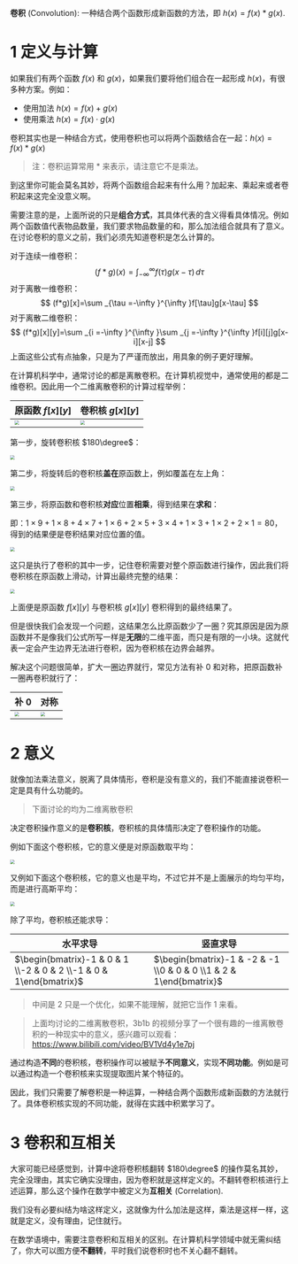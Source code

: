 **卷积** (Convolution): 一种结合两个函数形成新函数的方法，即 $h(x)=f(x)*g(x)$.

<!--more-->

# 1 定义与计算

如果我们有两个函数 $f(x)$ 和 $g(x)$，如果我们要将他们组合在一起形成 $h(x)$，有很多种方案。例如：

- 使用加法 $h(x)=f(x)+g(x)$
- 使用乘法 $h(x)=f(x)\cdot g(x)$

卷积其实也是一种结合方式，使用卷积也可以将两个函数结合在一起：$h(x)=f(x)*g(x)$

> 注：卷积运算常用 $*$ 来表示，请注意它不是乘法。

到这里你可能会莫名其妙，将两个函数组合起来有什么用？加起来、乘起来或者卷积起来这完全没意义啊。

需要注意的是，上面所说的只是**组合方式**，其具体代表的含义得看具体情况。例如两个函数值代表物品数量，我们要求物品数量的和，那么加法组合就具有了意义。在讨论卷积的意义之前，我们必须先知道卷积是怎么计算的。

对于连续一维卷积：
$$
(f*g)(x)=\int _{-\infty }^{\infty }f(\tau )g(x-\tau )\,d\tau
$$
对于离散一维卷积：
$$
(f*g)[x]=\sum _{\tau =-\infty }^{\infty }f[\tau]g[x-\tau]
$$
对于离散二维卷积：
$$
(f*g)[x][y]=\sum _{i =-\infty }^{\infty }\sum _{j =-\infty }^{\infty }f[i][j]g[x-i][x-j]
$$
上面这些公式有点抽象，只是为了严谨而放出，用具象的例子更好理解。

在计算机科学中，通常讨论的都是离散卷积。在计算机视觉中，通常使用的都是二维卷积。因此用一个二维离散卷积的计算过程举例：

| 原函数 $f[x][y]$                                             | 卷积核 $g[x][y]$                                             |
| ------------------------------------------------------------ | ------------------------------------------------------------ |
| <img src="https://assets.zouht.com/img/note/175-01.webp" style="zoom:50%;" /> | <img src="https://assets.zouht.com/img/note/175-02.webp" style="zoom:50%;" /> |

第一步，旋转卷积核 $180\degree$：

<img src="https://assets.zouht.com/img/note/175-03.webp" style="zoom:50%;" />

第二步，将旋转后的卷积核**盖在**原函数上，例如覆盖在左上角：

<img src="https://assets.zouht.com/img/note/175-04.webp" style="zoom:50%;" />

第三步，将原函数和卷积核**对应**位置**相乘**，得到结果在**求和**：

即：$1\times9+1\times8+4\times7+1\times6+2\times5+3\times4+1\times3+1\times2+2\times1=80$，得到的结果便是卷积结果对应位置的值。

<img src="https://assets.zouht.com/img/note/175-05.webp" style="zoom:50%;" />

这只是执行了卷积的其中一步，记住卷积需要对整个原函数进行操作，因此我们将卷积核在原函数上滑动，计算出最终完整的结果：

<img src="https://assets.zouht.com/img/note/175-06.webp" style="zoom:50%;" />

上面便是原函数 $f[x][y]$ 与卷积核 $g[x][y]$ 卷积得到的最终结果了。

但是很快我们会发现一个问题，这结果怎么比原函数少了一圈？究其原因是因为原函数并不是像我们公式所写一样是**无限**的二维平面，而只是有限的一小块。这就代表一定会产生边界无法进行卷积，因为卷积核在边界会越界。

解决这个问题很简单，扩大一圈边界就行，常见方法有补 $0$ 和对称，把原函数补一圈再卷积就行了：

| 补 $0$                                                       | 对称                                                         |
| ------------------------------------------------------------ | ------------------------------------------------------------ |
| <img src="https://assets.zouht.com/img/note/175-07.webp" style="zoom:50%;" /> | <img src="https://assets.zouht.com/img/note/175-08.webp" style="zoom:50%;" /> |

# 2 意义

就像加法乘法意义，脱离了具体情形，卷积是没有意义的，我们不能直接说卷积一定是具有什么功能的。

> 下面讨论的均为二维离散卷积

决定卷积操作意义的是**卷积核**，卷积核的具体情形决定了卷积操作的功能。

例如下面这个卷积核，它的意义便是对原函数取平均：

<img src="https://assets.zouht.com/img/note/175-09.webp" style="zoom:50%;" />

又例如下面这个卷积核，它的意义也是平均，不过它并不是上面展示的均匀平均，而是进行高斯平均：

<img src="https://assets.zouht.com/img/note/175-10.webp" style="zoom:50%;" />

除了平均，卷积核还能求导：

| 水平求导                                                     | 竖直求导                                                     |
| ------------------------------------------------------------ | ------------------------------------------------------------ |
| $\begin{bmatrix}-1 & 0 & 1 \\-2 & 0 & 2 \\-1 & 0 & 1\end{bmatrix}$ | $\begin{bmatrix}-1 & -2 & -1 \\0 & 0 & 0 \\1 & 2 & 1\end{bmatrix}$ |

> 中间是 $2$ 只是一个优化，如果不能理解，就把它当作 $1$ 来看。

> 上面均讨论的二维离散卷积，3b1b 的视频分享了一个很有趣的一维离散卷积的一种现实中的意义，感兴趣可以观看：https://www.bilibili.com/video/BV1Vd4y1e7pj

通过构造**不同**的卷积核，卷积操作可以被赋予**不同意义**，实现**不同功能**。例如是可以通过构造一个卷积核来实现提取图片某个特征的。

因此，我们只需要了解卷积是一种运算，一种结合两个函数形成新函数的方法就行了。具体卷积核实现的不同功能，就得在实践中积累学习了。

# 3 卷积和互相关

大家可能已经感觉到，计算中途将卷积核翻转 $180\degree$ 的操作莫名其妙，完全没理由，其实它确实没理由，因为卷积就是这样定义的。不翻转卷积核进行上述运算，那么这个操作在数学中被定义为**互相关** (Correlation).

我们没有必要纠结为啥这样定义，这就像为什么加法是这样，乘法是这样一样，这就是定义，没有理由，记住就行。

在数学语境中，需要注意卷积和互相关的区别。在计算机科学领域中就无需纠结了，你大可以图方便**不翻转**，平时我们说卷积时也不关心翻不翻转。